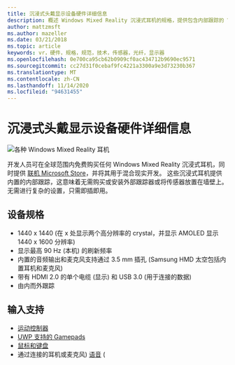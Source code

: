 ```yaml
---
title: 沉浸式头戴显示设备硬件详细信息
description: 概述 Windows Mixed Reality 沉浸式耳机的规格，提供包含内部跟踪的 VR (无需外部设置) 。
author: mattzmsft
ms.author: mazeller
ms.date: 03/21/2018
ms.topic: article
keywords: vr，硬件，规格，规范，技术，传感器，光纤，显示器
ms.openlocfilehash: 0e700ca95cb62b0909cf0ac434712b9690ec9571
ms.sourcegitcommit: cc27d31f0cebaf9fc4221a3300a9e3d73230b367
ms.translationtype: MT
ms.contentlocale: zh-CN
ms.lasthandoff: 11/14/2020
ms.locfileid: "94631455"
---
```

# <a name="immersive-headset-hardware-details"></a>沉浸式头戴显示设备硬件详细信息

![各种 Windows Mixed Reality 耳机](images/MR-headsets.png)

开发人员可在全球范围内免费购买任何 Windows Mixed Reality 沉浸式耳机，同时提供 [联机 Microsoft Store](https://www.microsoft.com/store/collections/VRandMixedrealityheadsets)，并将其用于混合现实开发。 这些沉浸式耳机提供内置的内部跟踪，这意味着无需购买或安装外部跟踪器或将传感器放置在墙壁上。 无需进行复杂的设置，只需即插即用。

## <a name="device-specifications"></a>设备规格
* 1440 x 1440 (在 x 处显示两个高分辨率的 crystal，并显示 AMOLED 显示 1440 x 1600 分辨率) 
* 显示最高 90 Hz (本机) 的刷新频率
* 内置的音频输出和麦克风支持通过 3.5 mm 插孔 (Samsung HMD 太空包括内置耳机和麦克风) 
* 带有 HDMI 2.0 的单个电缆 (显示) 和 USB 3.0 (用于连接的数据) 
* 由内而外跟踪

## <a name="input-support"></a>输入支持
* [运动控制器](../design/motion-controllers.md)
* [UWP 支持的 Gamepads](hardware-accessories.md)
* [鼠标和键盘](hardware-accessories.md)
* 通过连接的耳机或麦克风) [语音](../design/voice-input.md) (

